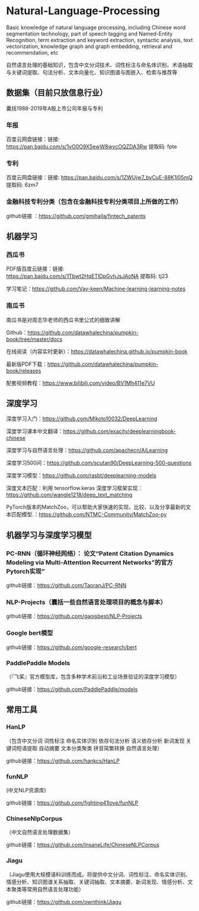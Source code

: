 # Natural-Language-Processing
Basic knowledge of natural language processing, including Chinese word segmentation technology, part of speech tagging and Named-Entity Recognition, term extraction and keyword extraction, syntactic analysis, text vectorization, knowledge graph and graph embedding, retrieval and recommendation, etc

自然语言处理的基础知识，包含中文分词技术、词性标注与命名体识别、术语抽取与关键词提取、句法分析、文本向量化、知识图谱与图嵌入、检索与推荐等

## 数据集（目前只放信息行业）
囊括1988-2019年A股上市公司年报与专利
### 年报
百度云网盘链接：链接: https://pan.baidu.com/s/1vO0O9X5ewW8wvcOQZDA3Rw 提取码: fpte 
### 专利
百度云网盘链接：链接: https://pan.baidu.com/s/1ZWUjw7_bvCuE-88K1j05mQ 提取码: 6zm7 
### 金融科技专利分类（包含在金融科技专利分类项目上所做的工作）

github链接 ：https://github.com/gmihaila/fintech_patents

## 机器学习
### 西瓜书
PDF版百度云链接：链接: https://pan.baidu.com/s/1Tbwt2HqETIDpGvhJsJAoNA 提取码: tj23 

学习笔记：https://github.com/Vay-keen/Machine-learning-learning-notes
### 南瓜书
南瓜书是对周志华老师的西瓜书里公式的细致讲解

Github：https://github.com/datawhalechina/pumpkin-book/tree/master/docs

在线阅读（内容实时更新）：https://datawhalechina.github.io/pumpkin-book

最新版PDF下载：https://github.com/datawhalechina/pumpkin-book/releases

配套视频教程：https://www.bilibili.com/video/BV1Mh411e7VU

## 深度学习

深度学习入门：https://github.com/Mikoto10032/DeepLearning

深度学习课本中文翻译：https://github.com/exacity/deeplearningbook-chinese

深度学习与自然语言处理：https://github.com/apachecn/AiLearning

深度学习500问：https://github.com/scutan90/DeepLearning-500-questions

深度学习模型：https://github.com/rasbt/deeplearning-models

深度文本匹配：利用 tensorflow.keras 深度学习框架实现：https://github.com/wangle1218/deep_text_matching

PyTorch版本的MatchZoo，可以帮助大家快速的实现、比较、以及分享最新的文本匹配模型.：https://github.com/NTMC-Community/MatchZoo-py

## 机器学习与深度学习模型

### PC-RNN（循环神经网络）： 论文“Patent Citation Dynamics Modeling via Multi-Attention Recurrent Networks”的官方Pytorch实现”

github链接：https://github.com/TaoranJ/PC-RNN

### NLP-Projects（囊括一些自然语言处理项目的概念与脚本）

github链接：https://github.com/gaoisbest/NLP-Projects

### Google bert模型

github链接：https://github.com/google-research/bert

### PaddlePaddle Models
（『飞桨』官方模型库，包含多种学术前沿和工业场景验证的深度学习模型）

github链接：https://github.com/PaddlePaddle/models


## 常用工具

### HanLP
（包含中文分词 词性标注 命名实体识别 依存句法分析 语义依存分析 新词发现 关键词短语提取 自动摘要 文本分类聚类 拼音简繁转换 自然语言处理）

github链接：https://github.com/hankcs/HanLP

### funNLP
(中文NLP资源库)

github链接：https://github.com/fighting41love/funNLP

### ChineseNlpCorpus
（中文自然语言处理数据集）

github链接：https://github.com/InsaneLife/ChineseNLPCorpus

### Jiagu 
（Jiagu使用大规模语料训练而成。将提供中文分词、词性标注、命名实体识别、情感分析、知识图谱关系抽取、关键词抽取、文本摘要、新词发现、情感分析、文本聚类等常用自然语言处理功能）

github链接：https://github.com/ownthink/Jiagu

